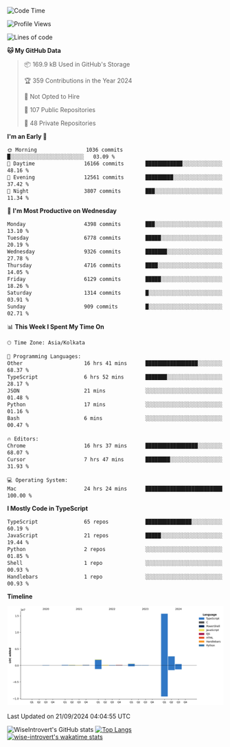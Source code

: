 <!--START_SECTION:waka-->
![Code Time](http://img.shields.io/badge/Code%20Time-1%2C629%20hrs%2022%20mins-blue)

![Profile Views](http://img.shields.io/badge/Profile%20Views-0-blue)

![Lines of code](https://img.shields.io/badge/From%20Hello%20World%20I%27ve%20Written-21.6%20million%20lines%20of%20code-blue)

**🐱 My GitHub Data** 

> 📦 169.9 kB Used in GitHub's Storage 
 > 
> 🏆 359 Contributions in the Year 2024
 > 
> 🚫 Not Opted to Hire
 > 
> 📜 107 Public Repositories 
 > 
> 🔑 48 Private Repositories 
 > 
**I'm an Early 🐤** 

```text
🌞 Morning                1036 commits        █░░░░░░░░░░░░░░░░░░░░░░░░   03.09 % 
🌆 Daytime                16166 commits       ████████████░░░░░░░░░░░░░   48.16 % 
🌃 Evening                12561 commits       █████████░░░░░░░░░░░░░░░░   37.42 % 
🌙 Night                  3807 commits        ███░░░░░░░░░░░░░░░░░░░░░░   11.34 % 
```
📅 **I'm Most Productive on Wednesday** 

```text
Monday                   4398 commits        ███░░░░░░░░░░░░░░░░░░░░░░   13.10 % 
Tuesday                  6778 commits        █████░░░░░░░░░░░░░░░░░░░░   20.19 % 
Wednesday                9326 commits        ███████░░░░░░░░░░░░░░░░░░   27.78 % 
Thursday                 4716 commits        ████░░░░░░░░░░░░░░░░░░░░░   14.05 % 
Friday                   6129 commits        █████░░░░░░░░░░░░░░░░░░░░   18.26 % 
Saturday                 1314 commits        █░░░░░░░░░░░░░░░░░░░░░░░░   03.91 % 
Sunday                   909 commits         █░░░░░░░░░░░░░░░░░░░░░░░░   02.71 % 
```


📊 **This Week I Spent My Time On** 

```text
🕑︎ Time Zone: Asia/Kolkata

💬 Programming Languages: 
Other                    16 hrs 41 mins      █████████████████░░░░░░░░   68.37 % 
TypeScript               6 hrs 52 mins       ███████░░░░░░░░░░░░░░░░░░   28.17 % 
JSON                     21 mins             ░░░░░░░░░░░░░░░░░░░░░░░░░   01.48 % 
Python                   17 mins             ░░░░░░░░░░░░░░░░░░░░░░░░░   01.16 % 
Bash                     6 mins              ░░░░░░░░░░░░░░░░░░░░░░░░░   00.47 % 

🔥 Editors: 
Chrome                   16 hrs 37 mins      █████████████████░░░░░░░░   68.07 % 
Cursor                   7 hrs 47 mins       ████████░░░░░░░░░░░░░░░░░   31.93 % 

💻 Operating System: 
Mac                      24 hrs 24 mins      █████████████████████████   100.00 % 
```

**I Mostly Code in TypeScript** 

```text
TypeScript               65 repos            ███████████████░░░░░░░░░░   60.19 % 
JavaScript               21 repos            █████░░░░░░░░░░░░░░░░░░░░   19.44 % 
Python                   2 repos             ░░░░░░░░░░░░░░░░░░░░░░░░░   01.85 % 
Shell                    1 repo              ░░░░░░░░░░░░░░░░░░░░░░░░░   00.93 % 
Handlebars               1 repo              ░░░░░░░░░░░░░░░░░░░░░░░░░   00.93 % 
```



**Timeline**

![Lines of Code chart](https://raw.githubusercontent.com/wise-introvert/wise-introvert/master/assets/bar_graph.png)


 Last Updated on 21/09/2024 04:04:55 UTC
<!--END_SECTION:waka-->

![WiseIntrovert's GitHub stats](https://github-readme-stats.vercel.app/api?username=wise-introvert&count_private=true&show_icons=true)
[![Top Langs](https://github-readme-stats.vercel.app/api/top-langs/?username=wise-introvert&langs_count=10)](https://github.com/anuraghazra/github-readme-stats)
[![wise-introvert's wakatime stats](https://github-readme-stats.vercel.app/api/wakatime?username=wiseintrovert)](https://github.com/anuraghazra/github-readme-stats)
